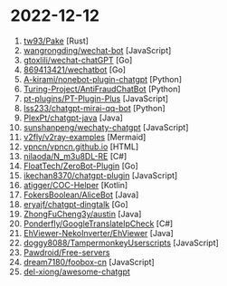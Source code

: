 # 2022-12-12

1. [tw93/Pake](https://github.com/tw93/Pake "🤱🏻 A simple way to make any web page a desktop application using Rust. 🤱🏻 很简单的用 Rust 打包网页生成很小的桌面 App") [Rust]
2. [wangrongding/wechat-bot](https://github.com/wangrongding/wechat-bot "🤖一个基于OpenAi ChatGPT + WeChaty 实现的微信机器人 ，可以用来帮助你自动回复微信消息，或者管理微信群/好友，检测僵尸粉等...") [JavaScript]
3. [gtoxlili/wechat-chatGPT](https://github.com/gtoxlili/wechat-chatGPT "实现微信公众号被动返回接口的ChatGPT") [Go]
4. [869413421/wechatbot](https://github.com/869413421/wechatbot "为个人微信接入ChatGPT") [Go]
5. [A-kirami/nonebot-plugin-chatgpt](https://github.com/A-kirami/nonebot-plugin-chatgpt "") [Python]
6. [Turing-Project/AntiFraudChatBot](https://github.com/Turing-Project/AntiFraudChatBot "A simple prompt-chatting AI based on wechaty and fintuned NLP model") [Python]
7. [pt-plugins/PT-Plugin-Plus](https://github.com/pt-plugins/PT-Plugin-Plus "PT 助手 Plus，为 Microsoft Edge、Google Chrome、Firefox 浏览器插件（Web Extensions），主要用于辅助下载 PT 站的种子。") [JavaScript]
8. [lss233/chatgpt-mirai-qq-bot](https://github.com/lss233/chatgpt-mirai-qq-bot "OpenAI ChatGPT for Mirai QQ Bot，QQ 聊天机器人！ 每个群组/好友单独一个 Conversation，文字转图片发送， Docker 快速部署，正/反向代理加速 (部分代码由 ChatGPT 生成）") [Python]
9. [PlexPt/chatgpt-java](https://github.com/PlexPt/chatgpt-java "ChatGPT Java SDK. Lightweight package for interacting with ChatGPT's API by OpenAI. Uses reverse engineered official API. ChatGPT 聊天机器人 Java 版. 开箱即用.") [Java]
10. [sunshanpeng/wechaty-chatgpt](https://github.com/sunshanpeng/wechaty-chatgpt "基于wechaty创建一个自己的ChatGPT微信机器人") [JavaScript]
11. [v2fly/v2ray-examples](https://github.com/v2fly/v2ray-examples "v2ray-core 的模板们") [Mermaid]
12. [vpncn/vpncn.github.io](https://github.com/vpncn/vpncn.github.io "2022中国翻墙软件VPN推荐以及科学上网避坑，稳定好用。对比SSR机场、蓝灯、V2ray、老王VPN、VPS搭建梯子等科学上网与翻墙软件，中国最新科学上网翻墙梯子VPN下载推荐。") [HTML]
13. [nilaoda/N_m3u8DL-RE](https://github.com/nilaoda/N_m3u8DL-RE "Cross-Platform, modern and powerful stream downloader for MPD/M3U8/ISM. English/简体中文/繁體中文.") [C#]
14. [FloatTech/ZeroBot-Plugin](https://github.com/FloatTech/ZeroBot-Plugin "基于 ZeroBot 的 OneBot 插件") [Go]
15. [ikechan8370/chatgpt-plugin](https://github.com/ikechan8370/chatgpt-plugin "云崽qq机器人的chatgpt插件") [JavaScript]
16. [atigger/COC-Helper](https://github.com/atigger/COC-Helper "COC阵型复制工具") [Kotlin]
17. [FokersBoolean/AliceBot](https://github.com/FokersBoolean/AliceBot "") [Java]
18. [eryajf/chatgpt-dingtalk](https://github.com/eryajf/chatgpt-dingtalk "ChatGPT机器人在钉钉群聊中交互") [Go]
19. [ZhongFuCheng3y/austin](https://github.com/ZhongFuCheng3y/austin "消息推送平台📝 推送下发【邮件】【短信】【微信服务号】【微信小程序】【企业微信】【钉钉】等消息类型。所使用的技术栈包括：SpringBoot、SpringDataJPA、MySQL、Docker、docker-compose、Kafka、Redis、Apollo、prometheus、Grafana、GrayLog、Flink、Xxl-job、Echarts等等") [Java]
20. [Ponderfly/GoogleTranslateIpCheck](https://github.com/Ponderfly/GoogleTranslateIpCheck "") [C#]
21. [EhViewer-NekoInverter/EhViewer](https://github.com/EhViewer-NekoInverter/EhViewer "🥥 EhViewer-NekoInverter [白E]") [Java]
22. [doggy8088/TampermonkeyUserscripts](https://github.com/doggy8088/TampermonkeyUserscripts "") [JavaScript]
23. [Pawdroid/Free-servers](https://github.com/Pawdroid/Free-servers "🚀 免费订阅地址，🚀 免费节点，🚀 6小时更新一次，共享节点，节点质量高可用，完全免费。免费clash订阅地址，免费翻墙、免费科学上网、免费梯子、免费ss/v2ray/trojan节点、谷歌商店、翻墙梯子。注意：目前进入官网需开启代理。") 
24. [dream7180/foobox-cn](https://github.com/dream7180/foobox-cn "CUI 整合 for foobar2000") [JavaScript]
25. [del-xiong/awesome-chatgpt](https://github.com/del-xiong/awesome-chatgpt "chatgpt中文提问魔法指令") 
